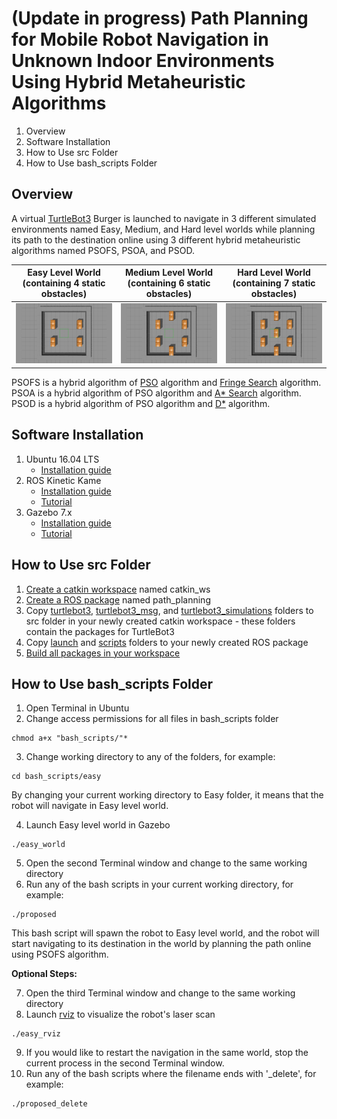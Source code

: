 # (Update in progress) Path Planning for Mobile Robot Navigation in Unknown Indoor Environments Using Hybrid Metaheuristic Algorithms
1. Overview
2. Software Installation
3. How to Use src Folder
4. How to Use bash_scripts Folder

## Overview
A virtual [TurtleBot3](https://emanual.robotis.com/docs/en/platform/turtlebot3/overview/) Burger is launched to navigate in 3 different simulated environments named Easy, Medium, and Hard level worlds while planning its path to the destination online using 3 different hybrid metaheuristic algorithms named PSOFS, PSOA, and PSOD.

Easy Level World (containing 4 static obstacles) | Medium Level World (containing 6 static obstacles) | Hard Level World (containing 7 static obstacles)
------------ | ------------- | -------------
<img src="https://github.com/chingmay131/robot-path-planning-hybrid-pso/blob/master/src/turtlebot3_simulations/turtlebot3_gazebo/worlds/easy.jpg"> | <img src="https://github.com/chingmay131/robot-path-planning-hybrid-pso/blob/master/src/turtlebot3_simulations/turtlebot3_gazebo/worlds/medium.jpg"> | <img src="https://github.com/chingmay131/robot-path-planning-hybrid-pso/blob/master/src/turtlebot3_simulations/turtlebot3_gazebo/worlds/hard.jpg">

PSOFS is a hybrid algorithm of [PSO](https://en.wikipedia.org/wiki/Particle_swarm_optimization) algorithm and [Fringe Search](https://en.wikipedia.org/wiki/Fringe_search) algorithm. PSOA is a hybrid algorithm of PSO algorithm and [A* Search](https://en.wikipedia.org/wiki/A*_search_algorithm) algorithm. PSOD is a hybrid algorithm of PSO algorithm and [D*](https://en.wikipedia.org/wiki/D*) algorithm.

## Software Installation
1. Ubuntu 16.04 LTS
   - [Installation guide](https://ubuntu.com/tutorials/install-ubuntu-desktop-1604#1-overview)
2. ROS Kinetic Kame
   - [Installation guide](http://wiki.ros.org/kinetic/Installation/Ubuntu)
   - [Tutorial](http://wiki.ros.org/ROS/Tutorials)
3. Gazebo 7.x
   - [Installation guide](http://gazebosim.org/tutorials?tut=install_ubuntu)
   - [Tutorial](http://gazebosim.org/tutorials)

## How to Use src Folder
1. [Create a catkin workspace](http://wiki.ros.org/catkin/Tutorials/create_a_workspace) named catkin_ws
2. [Create a ROS package](http://wiki.ros.org/catkin/Tutorials/CreatingPackage) named path_planning
3. Copy [turtlebot3](https://github.com/chingmay131/robot-path-planning-hybrid-pso/tree/master/src/turtlebot3), [turtlebot3_msg](https://github.com/chingmay131/robot-path-planning-hybrid-pso/tree/master/src/turtlebot3_msgs), and [turtlebot3_simulations](https://github.com/chingmay131/robot-path-planning-hybrid-pso/tree/master/src/turtlebot3_simulations) folders to src folder in your newly created catkin workspace - these folders contain the packages for TurtleBot3
4. Copy [launch](https://github.com/chingmay131/robot-path-planning-hybrid-pso/tree/master/src/path_planning/launch) and [scripts](https://github.com/chingmay131/robot-path-planning-hybrid-pso/tree/master/src/path_planning/scripts) folders to your newly created ROS package
5. [Build all packages in your workspace](http://wiki.ros.org/catkin/Tutorials/using_a_workspace)

## How to Use bash_scripts Folder
1. Open Terminal in Ubuntu
2. Change access permissions for all files in bash_scripts folder
```
chmod a+x "bash_scripts/"*
```
3. Change working directory to any of the folders, for example:
```
cd bash_scripts/easy
```
By changing your current working directory to Easy folder, it means that the robot will navigate in Easy level world.

4. Launch Easy level world in Gazebo
```
./easy_world
```
5. Open the second Terminal window and change to the same working directory
6. Run any of the bash scripts in your current working directory, for example:
```
./proposed
```
This bash script will spawn the robot to Easy level world, and the robot will start navigating to its destination in the world by planning the path online using PSOFS algorithm.

**Optional Steps:**

7. Open the third Terminal window and change to the same working directory
8. Launch [rviz](http://wiki.ros.org/rviz) to visualize the robot's laser scan
```
./easy_rviz
```
9. If you would like to restart the navigation in the same world, stop the current process in the second Terminal window.
10. Run any of the bash scripts where the filename ends with '\_delete', for example:
```
./proposed_delete
```
